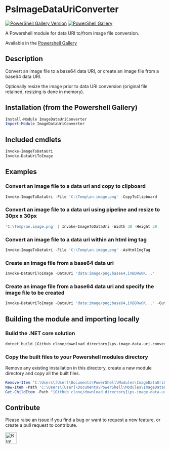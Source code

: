 # PsImageDataUriConverter

[![PowerShell Gallery Version](https://img.shields.io/powershellgallery/v/ImageDataUriConverter?label=ImageDataUriConverter&logo=powershell&style=plastic)](https://www.powershellgallery.com/packages/ImageDataUriConverter)
[![PowerShell Gallery](https://img.shields.io/powershellgallery/dt/ImageDataUriConverter?style=plastic)](https://www.powershellgallery.com/packages/ImageDataUriConverter)

A Powershell module for data URI to/from image file conversion.

Available in the [Powershell Gallery](https://www.powershellgallery.com/packages/ImageDataUriConverter)

## Description
Convert an image file to a base64 data URI, or create an image file from a base64 data URI.

Optionally resize the image prior to data URI conversion (original file retained, resizing is done in memory).

## Installation (from the Powershell Gallery)

```powershell
Install-Module ImageDataUriConverter
Import-Module ImageDataUriConverter
```

## Included cmdlets

```powershell
Invoke-ImageToDataUri
Invoke-DataUriToImage
```

## Examples

### Convert an image file to a data uri and copy to clipboard

```powershell
Invoke-ImageToDataUri -File 'C:\Temp\an.image.png' -CopyToClipboard
```

### Convert an image file to a data uri using pipeline and resize to 30px x 30px

```powershell
'C:\Temp\an.image.png' | Invoke-ImageToDataUri -Width 30 -Height 30
```

### Convert an image file to a data uri within an html img tag

```powershell
Invoke-ImageToDataUri -File 'C:\Temp\an.image.png' -AsHtmlImgTag
```

### Create an image file from a base64 data uri

```powershell
Invoke-DataUriToImage -DataUri 'data:image/png;base64,iVBORw0K...'
```

### Create an image file from a base64 data uri and specify the image file to be created

```powershell
Invoke-DataUriToImage -DataUri 'data:image/png;base64,iVBORw0K...' -OutFile 'C:\Temp\an.image.png'
```

## Building the module and importing locally

### Build the .NET core solution

```powershell
dotnet build [Github clone/download directory]\ps-image-data-uri-converter\src\PsImageDataUriConverter.csproj
```

### Copy the built files to your Powershell modules directory

Remove any existing installation in this directory, create a new module directory and copy all the built files.

```powershell
Remove-Item "C:\Users\[User]\Documents\PowerShell\Modules\ImageDataUriConverter" -Recurse -Force -ErrorAction SilentlyContinue
New-Item -Path 'C:\Users\[User]\Documents\PowerShell\Modules\ImageDataUriConverter' -ItemType Directory
Get-ChildItem -Path "[Github clone/download directory]\ps-image-data-uri-converter\src\PsImageDataUriConverterCmdlet\bin\Debug\net6.0\" | Copy-Item -Destination "C:\Users\[User]\Documents\PowerShell\Modules\ImageDataUriConverter" -Recurse
```

## Contribute

Please raise an issue if you find a bug or want to request a new feature, or create a pull request to contribute.

<a href='https://ko-fi.com/K3K22CEIT' target='_blank'><img height='36' style='border:0px;height:36px;' src='https://cdn.ko-fi.com/cdn/kofi4.png?v=2' border='0' alt='Buy Me a Coffee at ko-fi.com' /></a>
